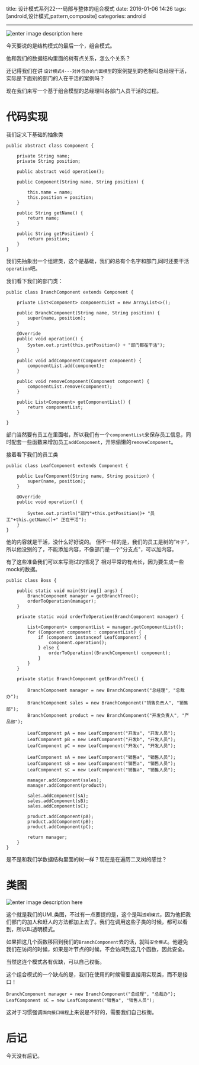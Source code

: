 title: 设计模式系列22---局部与整体的组合模式
date: 2016-01-06 14:26 
tags: [android,设计模式,pattern,composite]
categories: android

------

![enter image description here](http://7xl9zd.com1.z0.glb.clouddn.com/8601a18b87d6277f6a5d25a228381f30e824fcd9.jpg)

今天要说的是结构模式的最后一个，组合模式。

他和我们的数据结构里面的树有点关系，怎么个关系？

还记得我们在讲 `设计模式4---对外包办的门面模型`的案例提到的老板叫总经理干活，实际是下面别的部门的人在干活的案例吗？

现在我们来写一个基于组合模型的总经理叫各部门人员干活的过程。

<!--more-->

# 代码实现

我们定义下基础的抽象类
	
	public abstract class Component {
	
	    private String name;
	    private String position;
	
	    public abstract void operation();
	
	    public Component(String name, String position) {
	
	        this.name = name;
	        this.position = position;
	    }
	
	    public String getName() {
	        return name;
	    }
	
	    public String getPosition() {
	        return position;
	    }
	}
我们先抽象出一个组建类，这个是基础，我们的总有个名字和部门,同时还要干活`operation`吧。

我们看下我们的部门类：

	public class BranchComponent extends Component {
		
	    private List<Component> componentList = new ArrayList<>();
	
	    public BranchComponent(String name, String position) {
	        super(name, position);
	    }
	
	    @Override
	    public void operation() {
	        System.out.print(this.getPosition() + "部门都在干活");
	    }
	
	    public void addComponent(Component component) {
	        componentList.add(component);
	    }
	
	    public void removeComponent(Component component) {
	        componentList.remove(component);
	    }
	
	    public List<Component> getComponentList() {
	        return componentList;
	    }
	
	}

部门当然要有员工在里面啦，所以我们有一个`componentList`来保存员工信息，同时配套一些函数来增加员工`addComponent`，开除偷懒的`removeComponent`。



接着看下我们的员工类

	public class LeafComponent extends Component {
	
	    public LeafComponent(String name, String position) {
	        super(name, position);
	    }
	
	    @Override
	    public void operation() {
	
	        System.out.println("部门"+this.getPosition()+ "员工"+this.getName()+" 正在干活");
	    }
	}
	
他的内容就是干活，没什么好好说的。
但不一样的是，我们的员工是树的”`叶子`“，所以他没别的了，不能添加内容，不像部门是一个"分支点"，可以加内容。

有了这些准备我们可以来写测试的情况了
相对平常的有点长，因为要生成一些mock的数据。

	public class Boss {
	
	    public static void main(String[] args) {	        
	        BranchComponent manager = getBranchTree();
	        orderToOperation(manager);
	    }
	
	    private static void orderToOperation(BranchComponent manager) {
	
	        List<Component> componentList = manager.getComponentList();
	        for (Component component : componentList) {
	            if (component instanceof LeafComponent) {
	                component.operation();
	            } else {
	                orderToOperation((BranchComponent) component);
	            }
	        }
	    }
	
	    private static BranchComponent getBranchTree() {
	
	        BranchComponent manager = new BranchComponent("总经理", "总裁办");
	        BranchComponent sales = new BranchComponent("销售负责人", "销售部");
	        BranchComponent product = new BranchComponent("开发负责人", "产品部");
	
	        LeafComponent pA = new LeafComponent("开发a", "开发人员");
	        LeafComponent pB = new LeafComponent("开发b", "开发人员");
	        LeafComponent pC = new LeafComponent("开发c", "开发人员");
	
	        LeafComponent sA = new LeafComponent("销售a", "销售人员");
	        LeafComponent sB = new LeafComponent("销售a", "销售人员");
	        LeafComponent sC = new LeafComponent("销售a", "销售人员");
	
	        manager.addComponent(sales);
	        manager.addComponent(product);
	
	        sales.addComponent(sA);
	        sales.addComponent(sB);
	        sales.addComponent(sC);
	
	        product.addComponent(pA);
	        product.addComponent(pB);
	        product.addComponent(pC);
	
	        return manager;
	    }
	}
	
是不是和我们学数据结构里面的树一样？现在是在遍历二叉树的感觉？


# 类图
![enter image description here](http://7xl9zd.com1.z0.glb.clouddn.com/%E5%82%B2%E6%B8%B8%E6%88%AA%E5%9B%BE20160106134532.png)

这个就是我们的UML类图，不过有一点要提的是，这个是叫`透明模式`，因为他把我们部门的加人和赶人的方法都加上去了。我们在调用这些子类的时候，都可以看到，所以叫透明模式。

如果把这几个函数移回到我们的`BranchComponent`去的话，就叫`安全模式`。他避免我们在访问的时候，如果是叶节点的时候，不会访问到这几个函数，因此安全。

当然这连个模式各有优缺，可以自己权衡。

这个组合模式的一个缺点的是，我们在使用的时候需要直接用实现类，而不是接口！

	BranchComponent manager = new BranchComponent("总经理", "总裁办");
	LeafComponent sC = new LeafComponent("销售a", "销售人员");

这对于习惯强调`面向接口编程`上来说是不好的，需要我们自己权衡。

# 后记

今天没有后记。